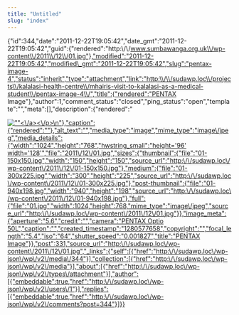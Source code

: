 ```yaml
---
title: "Untitled"
slug: "index"
---
```


{"id":344,"date":"2011-12-22T19:05:42","date\_gmt":"2011-12-22T19:05:42","guid":{"rendered":"http:\\/\\/www.sumbawanga.org.uk\\/wp-content\\/2011\\/12\\/01.jpg"},"modified":"2011-12-22T19:05:42","modified\_gmt":"2011-12-22T19:05:42","slug":"pentax-image-4","status":"inherit","type":"attachment","link":"http:\\/\\/sudawp.loc\\/projects\\/kalalasi-health-centre\\/mhairis-visit-to-kalalasi-as-a-medical-student\\/pentax-image-4\\/","title":{"rendered":"PENTAX Image"},"author":1,"comment\_status":"closed","ping\_status":"open","template":"","meta":\[\],"description":{"rendered":"

[![\"\"](\"http:\/\/sudawp.loc\/wp-content\/2011\/12\/01-300x225.jpg\")<\\/a><\\/p>\\n"},"caption":{"rendered":""},"alt\_text":"","media\_type":"image","mime\_type":"image\\/jpeg","media\_details":{"width":"1024","height":"768","hwstring\_small":"height='96' width='128'","file":"2011\\/12\\/01.jpg","sizes":{"thumbnail":{"file":"01-150x150.jpg","width":"150","height":"150","source\_url":"http:\\/\\/sudawp.loc\\/wp-content\\/2011\\/12\\/01-150x150.jpg"},"medium":{"file":"01-300x225.jpg","width":"300","height":"225","source\_url":"http:\\/\\/sudawp.loc\\/wp-content\\/2011\\/12\\/01-300x225.jpg"},"post-thumbnail":{"file":"01-940x198.jpg","width":"940","height":"198","source\_url":"http:\\/\\/sudawp.loc\\/wp-content\\/2011\\/12\\/01-940x198.jpg"},"full":{"file":"01.jpg","width":1024,"height":768,"mime\_type":"image\\/jpeg","source\_url":"http:\\/\\/sudawp.loc\\/wp-content\\/2011\\/12\\/01.jpg"}},"image\_meta":{"aperture":"5.6","credit":"","camera":"PENTAX Optio 50L","caption":"","created\_timestamp":"1280577658","copyright":"","focal\_length":"5.4","iso":"64","shutter\_speed":"0.001827","title":"PENTAX Image"}},"post":331,"source\_url":"http:\\/\\/sudawp.loc\\/wp-content\\/2011\\/12\\/01.jpg","\_links":{"self":\[{"href":"http:\\/\\/sudawp.loc\\/wp-json\\/wp\\/v2\\/media\\/344"}\],"collection":\[{"href":"http:\\/\\/sudawp.loc\\/wp-json\\/wp\\/v2\\/media"}\],"about":\[{"href":"http:\\/\\/sudawp.loc\\/wp-json\\/wp\\/v2\\/types\\/attachment"}\],"author":\[{"embeddable":true,"href":"http:\\/\\/sudawp.loc\\/wp-json\\/wp\\/v2\\/users\\/1"}\],"replies":\[{"embeddable":true,"href":"http:\\/\\/sudawp.loc\\/wp-json\\/wp\\/v2\\/comments?post=344"}\]}}](http:\/\/sudawp.loc\/wp-content\/2011\/12\/01.jpg)